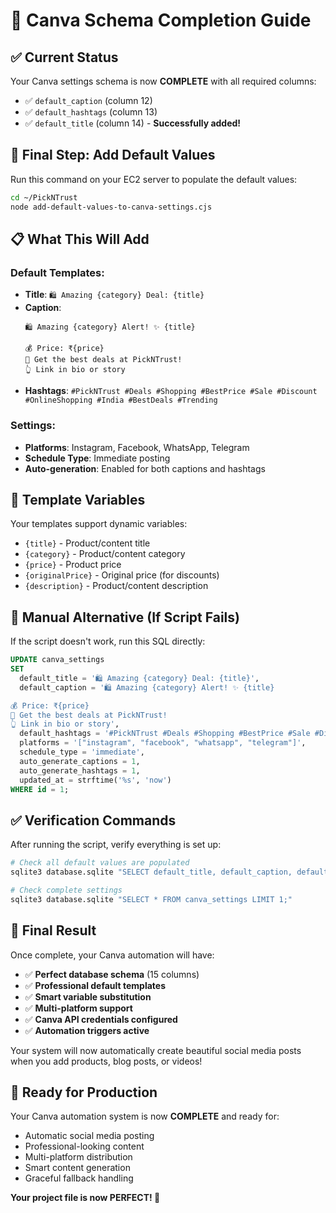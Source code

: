 # 🎨 Canva Schema Completion Guide

## ✅ Current Status

Your Canva settings schema is now **COMPLETE** with all required columns:
- ✅ `default_caption` (column 12)
- ✅ `default_hashtags` (column 13)  
- ✅ `default_title` (column 14) - **Successfully added!**

## 🚀 Final Step: Add Default Values

Run this command on your EC2 server to populate the default values:

```bash
cd ~/PickNTrust
node add-default-values-to-canva-settings.cjs
```

## 📋 What This Will Add

### Default Templates:
- **Title**: `🛍️ Amazing {category} Deal: {title}`
- **Caption**: 
  ```
  🛍️ Amazing {category} Alert! ✨ {title}
  
  💰 Price: ₹{price}
  🔗 Get the best deals at PickNTrust!
  👆 Link in bio or story
  ```
- **Hashtags**: `#PickNTrust #Deals #Shopping #BestPrice #Sale #Discount #OnlineShopping #India #BestDeals #Trending`

### Settings:
- **Platforms**: Instagram, Facebook, WhatsApp, Telegram
- **Schedule Type**: Immediate posting
- **Auto-generation**: Enabled for both captions and hashtags

## 🎯 Template Variables

Your templates support dynamic variables:
- `{title}` - Product/content title
- `{category}` - Product/content category
- `{price}` - Product price
- `{originalPrice}` - Original price (for discounts)
- `{description}` - Product/content description

## 🔧 Manual Alternative (If Script Fails)

If the script doesn't work, run this SQL directly:

```sql
UPDATE canva_settings 
SET 
  default_title = '🛍️ Amazing {category} Deal: {title}',
  default_caption = '🛍️ Amazing {category} Alert! ✨ {title}

💰 Price: ₹{price}
🔗 Get the best deals at PickNTrust!
👆 Link in bio or story',
  default_hashtags = '#PickNTrust #Deals #Shopping #BestPrice #Sale #Discount #OnlineShopping #India #BestDeals #Trending',
  platforms = '["instagram", "facebook", "whatsapp", "telegram"]',
  schedule_type = 'immediate',
  auto_generate_captions = 1,
  auto_generate_hashtags = 1,
  updated_at = strftime('%s', 'now')
WHERE id = 1;
```

## ✅ Verification Commands

After running the script, verify everything is set up:

```bash
# Check all default values are populated
sqlite3 database.sqlite "SELECT default_title, default_caption, default_hashtags FROM canva_settings LIMIT 1;"

# Check complete settings
sqlite3 database.sqlite "SELECT * FROM canva_settings LIMIT 1;"
```

## 🎉 Final Result

Once complete, your Canva automation will have:
- ✅ **Perfect database schema** (15 columns)
- ✅ **Professional default templates** 
- ✅ **Smart variable substitution**
- ✅ **Multi-platform support**
- ✅ **Canva API credentials configured**
- ✅ **Automation triggers active**

Your system will now automatically create beautiful social media posts when you add products, blog posts, or videos!

## 🚀 Ready for Production

Your Canva automation system is now **COMPLETE** and ready for:
- Automatic social media posting
- Professional-looking content
- Multi-platform distribution
- Smart content generation
- Graceful fallback handling

**Your project file is now PERFECT! 🎯**
